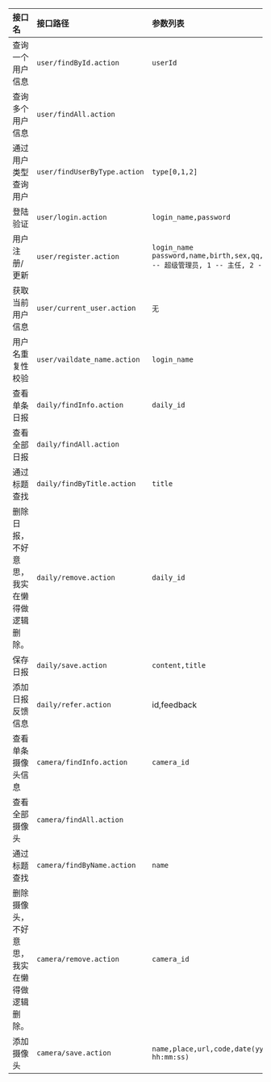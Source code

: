 |接口名|接口路径|参数列表|返回结果|
|:---|:---|:---|:---|
|查询一个用户信息|```user/findById.action```|```userId```|```[{"id":1,"name":"LafiteHao","birth":"80-01-07","sex":"M","qq":"375199496","phone":"18554653013","loginName":"lafite","password":"lafite123","type":"1"}```|
|查询多个用户信息|```user/findAll.action```||参上|
|通过用户类型查询用户|```user/findUserByType.action```|```type[0,1,2]```|同上|
|登陆验证|```user/login.action```|```login_name,password```|0-代码异常，1-登陆成功，2-用户名不存在，3-密码错误|
|用户注册/更新|```user/register.action```|```login_name password,name,birth,sex,qq,phone,type(0 -- 超级管理员, 1 -- 主任, 2 -- 监察人员)```|注册成功|
|获取当前用户信息|```user/current_user.action```|```无```|如用户已经登陆，获取用户信息，格式同上，如未登录，返回“请先登录。”|
|用户名重复性校验|```user/vaildate_name.action```|```login_name```|该用户名的个数|
|查看单条日报|```daily/findInfo.action```|```daily_id```|```{"id":1,"title":"test","content":"test","personId":1,"userByPersonId":{"id":1,"name":"LafiteHao","birth":"80-01-07","sex":"M","qq":"375199496","phone":"18554653013","loginName":"lafite","password":"lafite123","type":"4"}}```|
|查看全部日报|```daily/findAll.action```||参上|
|通过标题查找|```daily/findByTitle.action```|```title```|参上|
|删除日报，不好意思，我实在懒得做逻辑删除。|```daily/remove.action```|```daily_id```|无|
|保存日报|```daily/save.action```|```content,title```|无|
|添加日报反馈信息|```daily/refer.action```|id,feedback|无|
|查看单条摄像头信息|```camera/findInfo.action```|```camera_id```|```{"id":2,"name":"摄像头","place":"我想我也不知道这是在什么地方","url":"place001/camera001"}```|
|查看全部摄像头|```camera/findAll.action```||参上|
|通过标题查找|```camera/findByName.action```|```name```|参上|
|删除摄像头，不好意思，我实在懒得做逻辑删除。|```camera/remove.action```|```camera_id```|无|
|添加摄像头|```camera/save.action```|```name,place,url,code,date(yyyy-MM-dd hh:mm:ss)```|无|
